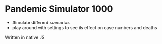 # Pandemic Simulator 1000
- Simulate different scenarios 
- play around with settings to see its effect on case numbers and deaths


Written in native JS
